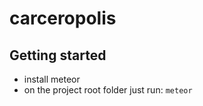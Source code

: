 # carceropolis

## Getting started

- install meteor
- on the project root folder just run: `meteor`
